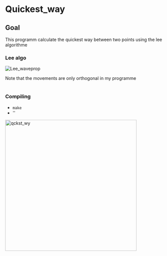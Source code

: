 # Quickest_way
## Goal
This programm calculate the quickest way between two points using the lee algorithme</br>
### Lee algo
![Lee_waveprop](https://github.com/NoahNonOff/Quickest_way/assets/121849234/67ec38f3-4e1b-4ec2-bb8f-be8a50bc0fdd)

Note that the movements are only orthogonal in my programme<br/><br/>
### Compiling
* `make`
* ''
<img width="420" alt="qckst_wy" src="https://user-images.githubusercontent.com/121849234/230313726-1b0f05e1-73c4-4a2a-b7e0-07734b452993.PNG">


